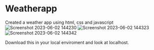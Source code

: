 # Weatherapp
Created a weather app using html, css and javascript
![Screenshot 2023-06-02 144230](https://github.com/ashshvk/Weatherapp/assets/69335638/c3e1f2fe-b480-4484-b974-929a95ce111f)
![Screenshot 2023-06-02 144323](https://github.com/ashshvk/Weatherapp/assets/69335638/635937a3-dd67-4a6c-80de-468a6740a508)
![Screenshot 2023-06-02 144342](https://github.com/ashshvk/Weatherapp/assets/69335638/0b0604d6-e0e9-43d0-bc53-49541877f0c5)

Download this in your local enviroment and look at localhost.
